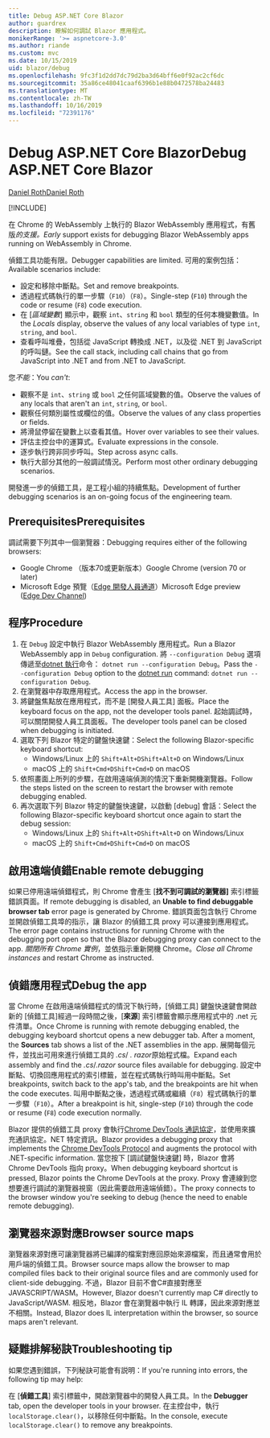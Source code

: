 ```yaml
---
title: Debug ASP.NET Core Blazor
author: guardrex
description: 瞭解如何調試 Blazor 應用程式。
monikerRange: '>= aspnetcore-3.0'
ms.author: riande
ms.custom: mvc
ms.date: 10/15/2019
uid: blazor/debug
ms.openlocfilehash: 9fc3f1d2dd7dc79d2ba3d64bff6e0f92ac2cf6dc
ms.sourcegitcommit: 35a86ce48041caaf6396b1e88b0472578ba24483
ms.translationtype: MT
ms.contentlocale: zh-TW
ms.lasthandoff: 10/16/2019
ms.locfileid: "72391176"
---
```

# <a name="debug-aspnet-core-blazor"></a><span data-ttu-id="37351-103">Debug ASP.NET Core Blazor</span><span class="sxs-lookup"><span data-stu-id="37351-103">Debug ASP.NET Core Blazor</span></span>

[<span data-ttu-id="37351-104">Daniel Roth</span><span class="sxs-lookup"><span data-stu-id="37351-104">Daniel Roth</span></span>](https://github.com/danroth27)

[!INCLUDE[](~/includes/blazorwasm-preview-notice.md)]

<span data-ttu-id="37351-105">在 Chrome 的 WebAssembly 上執行的 Blazor WebAssembly 應用程式，有舊版*的支援。*</span><span class="sxs-lookup"><span data-stu-id="37351-105">*Early* support exists for debugging Blazor WebAssembly apps running on WebAssembly in Chrome.</span></span>

<span data-ttu-id="37351-106">偵錯工具功能有限。</span><span class="sxs-lookup"><span data-stu-id="37351-106">Debugger capabilities are limited.</span></span> <span data-ttu-id="37351-107">可用的案例包括：</span><span class="sxs-lookup"><span data-stu-id="37351-107">Available scenarios include:</span></span>

* <span data-ttu-id="37351-108">設定和移除中斷點。</span><span class="sxs-lookup"><span data-stu-id="37351-108">Set and remove breakpoints.</span></span>
* <span data-ttu-id="37351-109">透過程式碼執行的單一步驟（`F10`）（`F8`）。</span><span class="sxs-lookup"><span data-stu-id="37351-109">Single-step (`F10`) through the code or resume (`F8`) code execution.</span></span>
* <span data-ttu-id="37351-110">在 [*區域變數*] 顯示中，觀察 `int`、`string` 和 `bool` 類型的任何本機變數值。</span><span class="sxs-lookup"><span data-stu-id="37351-110">In the *Locals* display, observe the values of any local variables of type `int`, `string`, and `bool`.</span></span>
* <span data-ttu-id="37351-111">查看呼叫堆疊，包括從 JavaScript 轉換成 .NET，以及從 .NET 到 JavaScript 的呼叫鏈。</span><span class="sxs-lookup"><span data-stu-id="37351-111">See the call stack, including call chains that go from JavaScript into .NET and from .NET to JavaScript.</span></span>

<span data-ttu-id="37351-112">您*不能*：</span><span class="sxs-lookup"><span data-stu-id="37351-112">You *can't*:</span></span>

* <span data-ttu-id="37351-113">觀察不是 `int`、`string` 或 `bool` 之任何區域變數的值。</span><span class="sxs-lookup"><span data-stu-id="37351-113">Observe the values of any locals that aren't an `int`, `string`, or `bool`.</span></span>
* <span data-ttu-id="37351-114">觀察任何類別屬性或欄位的值。</span><span class="sxs-lookup"><span data-stu-id="37351-114">Observe the values of any class properties or fields.</span></span>
* <span data-ttu-id="37351-115">將滑鼠停留在變數上以查看其值。</span><span class="sxs-lookup"><span data-stu-id="37351-115">Hover over variables to see their values.</span></span>
* <span data-ttu-id="37351-116">評估主控台中的運算式。</span><span class="sxs-lookup"><span data-stu-id="37351-116">Evaluate expressions in the console.</span></span>
* <span data-ttu-id="37351-117">逐步執行跨非同步呼叫。</span><span class="sxs-lookup"><span data-stu-id="37351-117">Step across async calls.</span></span>
* <span data-ttu-id="37351-118">執行大部分其他的一般調試情況。</span><span class="sxs-lookup"><span data-stu-id="37351-118">Perform most other ordinary debugging scenarios.</span></span>

<span data-ttu-id="37351-119">開發進一步的偵錯工具，是工程小組的持續焦點。</span><span class="sxs-lookup"><span data-stu-id="37351-119">Development of further debugging scenarios is an on-going focus of the engineering team.</span></span>

## <a name="prerequisites"></a><span data-ttu-id="37351-120">Prerequisites</span><span class="sxs-lookup"><span data-stu-id="37351-120">Prerequisites</span></span>

<span data-ttu-id="37351-121">調試需要下列其中一個瀏覽器：</span><span class="sxs-lookup"><span data-stu-id="37351-121">Debugging requires either of the following browsers:</span></span>

* <span data-ttu-id="37351-122">Google Chrome （版本70或更新版本）</span><span class="sxs-lookup"><span data-stu-id="37351-122">Google Chrome (version 70 or later)</span></span>
* <span data-ttu-id="37351-123">Microsoft Edge 預覽（[Edge 開發人員通道](https://www.microsoftedgeinsider.com)）</span><span class="sxs-lookup"><span data-stu-id="37351-123">Microsoft Edge preview ([Edge Dev Channel](https://www.microsoftedgeinsider.com))</span></span>

## <a name="procedure"></a><span data-ttu-id="37351-124">程序</span><span class="sxs-lookup"><span data-stu-id="37351-124">Procedure</span></span>

1. <span data-ttu-id="37351-125">在 `Debug` 設定中執行 Blazor WebAssembly 應用程式。</span><span class="sxs-lookup"><span data-stu-id="37351-125">Run a Blazor WebAssembly app in `Debug` configuration.</span></span> <span data-ttu-id="37351-126">將 `--configuration Debug` 選項傳遞至[dotnet 執行](/dotnet/core/tools/dotnet-run)命令： `dotnet run --configuration Debug`。</span><span class="sxs-lookup"><span data-stu-id="37351-126">Pass the `--configuration Debug` option to the [dotnet run](/dotnet/core/tools/dotnet-run) command: `dotnet run --configuration Debug`.</span></span>
1. <span data-ttu-id="37351-127">在瀏覽器中存取應用程式。</span><span class="sxs-lookup"><span data-stu-id="37351-127">Access the app in the browser.</span></span>
1. <span data-ttu-id="37351-128">將鍵盤焦點放在應用程式，而不是 [開發人員工具] 面板。</span><span class="sxs-lookup"><span data-stu-id="37351-128">Place the keyboard focus on the app, not the developer tools panel.</span></span> <span data-ttu-id="37351-129">起始調試時，可以關閉開發人員工具面板。</span><span class="sxs-lookup"><span data-stu-id="37351-129">The developer tools panel can be closed when debugging is initiated.</span></span>
1. <span data-ttu-id="37351-130">選取下列 Blazor 特定的鍵盤快速鍵：</span><span class="sxs-lookup"><span data-stu-id="37351-130">Select the following Blazor-specific keyboard shortcut:</span></span>
   * <span data-ttu-id="37351-131">Windows/Linux 上的 `Shift+Alt+D`</span><span class="sxs-lookup"><span data-stu-id="37351-131">`Shift+Alt+D` on Windows/Linux</span></span>
   * <span data-ttu-id="37351-132">macOS 上的 `Shift+Cmd+D`</span><span class="sxs-lookup"><span data-stu-id="37351-132">`Shift+Cmd+D` on macOS</span></span>
1. <span data-ttu-id="37351-133">依照畫面上所列的步驟，在啟用遠端偵測的情況下重新開機瀏覽器。</span><span class="sxs-lookup"><span data-stu-id="37351-133">Follow the steps listed on the screen to restart the browser with remote debugging enabled.</span></span>
1. <span data-ttu-id="37351-134">再次選取下列 Blazor 特定的鍵盤快速鍵，以啟動 [debug] 會話：</span><span class="sxs-lookup"><span data-stu-id="37351-134">Select the following Blazor-specific keyboard shortcut once again to start the debug session:</span></span>
   * <span data-ttu-id="37351-135">Windows/Linux 上的 `Shift+Alt+D`</span><span class="sxs-lookup"><span data-stu-id="37351-135">`Shift+Alt+D` on Windows/Linux</span></span>
   * <span data-ttu-id="37351-136">macOS 上的 `Shift+Cmd+D`</span><span class="sxs-lookup"><span data-stu-id="37351-136">`Shift+Cmd+D` on macOS</span></span>

## <a name="enable-remote-debugging"></a><span data-ttu-id="37351-137">啟用遠端偵錯</span><span class="sxs-lookup"><span data-stu-id="37351-137">Enable remote debugging</span></span>

<span data-ttu-id="37351-138">如果已停用遠端偵錯程式，則 Chrome 會產生 [**找不到可調試的瀏覽器]** 索引標籤錯誤頁面。</span><span class="sxs-lookup"><span data-stu-id="37351-138">If remote debugging is disabled, an **Unable to find debuggable browser tab** error page is generated by Chrome.</span></span> <span data-ttu-id="37351-139">錯誤頁面包含執行 Chrome 並開啟偵錯工具埠的指示，讓 Blazor 的偵錯工具 proxy 可以連接到應用程式。</span><span class="sxs-lookup"><span data-stu-id="37351-139">The error page contains instructions for running Chrome with the debugging port open so that the Blazor debugging proxy can connect to the app.</span></span> <span data-ttu-id="37351-140">*關閉所有 Chrome 實例*，並依指示重新開機 Chrome。</span><span class="sxs-lookup"><span data-stu-id="37351-140">*Close all Chrome instances* and restart Chrome as instructed.</span></span>

## <a name="debug-the-app"></a><span data-ttu-id="37351-141">偵錯應用程式</span><span class="sxs-lookup"><span data-stu-id="37351-141">Debug the app</span></span>

<span data-ttu-id="37351-142">當 Chrome 在啟用遠端偵錯程式的情況下執行時，[偵錯工具] 鍵盤快速鍵會開啟新的 [偵錯工具]經過一段時間之後，[**來源**] 索引標籤會顯示應用程式中的 .net 元件清單。</span><span class="sxs-lookup"><span data-stu-id="37351-142">Once Chrome is running with remote debugging enabled, the debugging keyboard shortcut opens a new debugger tab. After a moment, the **Sources** tab shows a list of the .NET assemblies in the app.</span></span> <span data-ttu-id="37351-143">展開每個元件，並找出可用來進行偵錯工具的 *.cs*/ *. razor*原始程式檔。</span><span class="sxs-lookup"><span data-stu-id="37351-143">Expand each assembly and find the *.cs*/*.razor* source files available for debugging.</span></span> <span data-ttu-id="37351-144">設定中斷點、切換回應用程式的索引標籤，並在程式碼執行時叫用中斷點。</span><span class="sxs-lookup"><span data-stu-id="37351-144">Set breakpoints, switch back to the app's tab, and the breakpoints are hit when the code executes.</span></span> <span data-ttu-id="37351-145">叫用中斷點之後，透過程式碼或繼續（`F8`）程式碼執行的單一步驟（`F10`）。</span><span class="sxs-lookup"><span data-stu-id="37351-145">After a breakpoint is hit, single-step (`F10`) through the code or resume (`F8`) code execution normally.</span></span>

<span data-ttu-id="37351-146">Blazor 提供的偵錯工具 proxy 會執行[Chrome DevTools 通訊協定](https://chromedevtools.github.io/devtools-protocol/)，並使用來擴充通訊協定。NET 特定資訊。</span><span class="sxs-lookup"><span data-stu-id="37351-146">Blazor provides a debugging proxy that implements the [Chrome DevTools Protocol](https://chromedevtools.github.io/devtools-protocol/) and augments the protocol with .NET-specific information.</span></span> <span data-ttu-id="37351-147">當您按下 [調試鍵盤快速鍵] 時，Blazor 會將 Chrome DevTools 指向 proxy。</span><span class="sxs-lookup"><span data-stu-id="37351-147">When debugging keyboard shortcut is pressed, Blazor points the Chrome DevTools at the proxy.</span></span> <span data-ttu-id="37351-148">Proxy 會連線到您想要進行調試的瀏覽器視窗（因此需要啟用遠端偵錯）。</span><span class="sxs-lookup"><span data-stu-id="37351-148">The proxy connects to the browser window you're seeking to debug (hence the need to enable remote debugging).</span></span>

## <a name="browser-source-maps"></a><span data-ttu-id="37351-149">瀏覽器來源對應</span><span class="sxs-lookup"><span data-stu-id="37351-149">Browser source maps</span></span>

<span data-ttu-id="37351-150">瀏覽器來源對應可讓瀏覽器將已編譯的檔案對應回原始來源檔案，而且通常會用於用戶端的偵錯工具。</span><span class="sxs-lookup"><span data-stu-id="37351-150">Browser source maps allow the browser to map compiled files back to their original source files and are commonly used for client-side debugging.</span></span> <span data-ttu-id="37351-151">不過，Blazor 目前不會C#直接對應至 JAVASCRIPT/WASM。</span><span class="sxs-lookup"><span data-stu-id="37351-151">However, Blazor doesn't currently map C# directly to JavaScript/WASM.</span></span> <span data-ttu-id="37351-152">相反地，Blazor 會在瀏覽器中執行 IL 轉譯，因此來源對應並不相關。</span><span class="sxs-lookup"><span data-stu-id="37351-152">Instead, Blazor does IL interpretation within the browser, so source maps aren't relevant.</span></span>

## <a name="troubleshooting-tip"></a><span data-ttu-id="37351-153">疑難排解秘訣</span><span class="sxs-lookup"><span data-stu-id="37351-153">Troubleshooting tip</span></span>

<span data-ttu-id="37351-154">如果您遇到錯誤，下列秘訣可能會有説明：</span><span class="sxs-lookup"><span data-stu-id="37351-154">If you're running into errors, the following tip may help:</span></span>

<span data-ttu-id="37351-155">在 [**偵錯工具**] 索引標籤中，開啟瀏覽器中的開發人員工具。</span><span class="sxs-lookup"><span data-stu-id="37351-155">In the **Debugger** tab, open the developer tools in your browser.</span></span> <span data-ttu-id="37351-156">在主控台中，執行 `localStorage.clear()`，以移除任何中斷點。</span><span class="sxs-lookup"><span data-stu-id="37351-156">In the console, execute `localStorage.clear()` to remove any breakpoints.</span></span>
